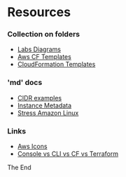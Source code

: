 <a id="top" />

# Resources

### Collection on folders
* [Labs Diagrams](aws-diagrams/readme.md)
* [Aws CF Templates](aws-template-samples)
* [CloudFormation Templates](cloud-formation-templates)

### 'md' docs
* [CIDR examples](cidr-examples.md)
* [Instance Metadata](instance-metadada.md)
* [Stress Amazon Linux](stress-on-amazon-linux.md)

### Links
* [Aws Icons](https://aws.amazon.com/architecture/icons/)
* [Console vs CLI vs CF vs Terraform](https://medium.com/tieto-developers/how-to-create-and-manage-resources-in-amazon-web-services-infrastructure-f9af85b77c4a)


The End